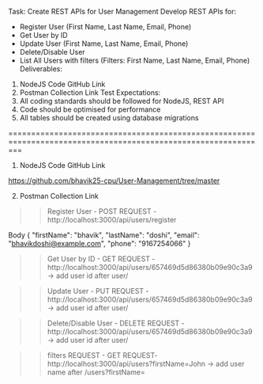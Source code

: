 Task: Create REST APIs for User Management
Develop REST APIs for:
- Register User (First Name, Last Name, Email, Phone)
- Get User by ID
- Update User (First Name, Last Name, Email, Phone)
- Delete/Disable User
- List All Users with filters (Filters: First Name, Last Name, Email, Phone)
Deliverables:
1. NodeJS Code GitHub Link
2. Postman Collection Link
Test Expectations:
1. All coding standards should be followed for NodeJS, REST API
2. Code should be optimised for performance
3. All tables should be created using database migrations

===============================================================================================================

1. NodeJS Code GitHub Link

https://github.com/bhavik25-cpu/User-Management/tree/master


2. Postman Collection Link


>> Register User  -  POST REQUEST - http://localhost:3000/api/users/register
>>
Body
{
  "firstName": "bhavik",
  "lastName": "doshi",
  "email": "bhavikdoshi@example.com",
  "phone": "9167254066"
}


>> Get User by ID  -  GET REQUEST - http://localhost:3000/api/users/657469d5d86380b09e90c3a9 
-> add user id after user/

>> Update User -  PUT REQUEST -   http://localhost:3000/api/users/657469d5d86380b09e90c3a9
-> add user id after user/

>> Delete/Disable User -  DELETE REQUEST - http://localhost:3000/api/users/657469d5d86380b09e90c3a9
 -> add user id after user/

>> filters REQUEST - GET REQUEST-  http://localhost:3000/api/users?firstName=John 
-> add user name after /users?firstName=


